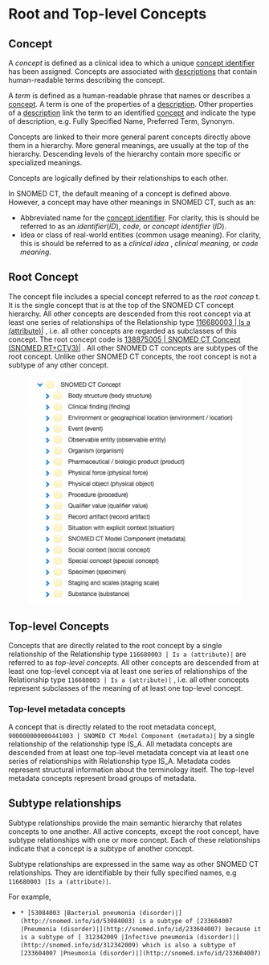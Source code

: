 # Root and Top-level Concepts

## Concept

A _concept_ is defined as a clinical idea to which a unique [concept identifier](https://confluence.ihtsdotools.org/display/DOCGLOSS/concept+identifier) has been assigned. Concepts are associated with [descriptions](https://confluence.ihtsdotools.org/display/DOCGLOSS/description) that contain human-readable terms describing the concept.

A _term_ is defined as a human-readable phrase that names or describes a [concept](https://confluence.ihtsdotools.org/display/DOCGLOSS/concept). A term is one of the properties of a [description](https://confluence.ihtsdotools.org/display/DOCGLOSS/description). Other properties of a [description](https://confluence.ihtsdotools.org/display/DOCGLOSS/description) link the term to an identified [concept](https://confluence.ihtsdotools.org/display/DOCGLOSS/concept) and indicate the type of description, e.g. Fully Specified Name, Preferred Term, Synonym.

Concepts are linked to their more general parent concepts directly above them in a hierarchy. More general meanings, are usually at the top of the hierarchy. Descending levels of the hierarchy contain more specific or specialized meanings.

Concepts are logically defined by their relationships to each other.

In SNOMED CT, the default meaning of a concept is defined above. However, a concept may have other meanings in SNOMED CT, such as an:

* Abbreviated name for the [concept identifier](https://confluence.ihtsdotools.org/display/DOCGLOSS/concept+identifier). For clarity, this is should be referred to as an _identifier_(_ID_), _code,_ or _concept identifier_ (_ID_).
* Idea or class of real-world entities (common usage meaning). For clarity, this is should be referred to as a _clinical idea_ , _clinical meaning,_ or _code meaning_.

## Root Concept

The concept file includes a special concept referred to as the _root concep_ t. It is the single concept that is at the top of the SNOMED CT concept hierarchy. All other concepts are descended from this root concept via at least one series of relationships of the Relationship type [116680003 | Is a (attribute)|](http://snomed.info/id/116680003) , i.e. all other concepts are regarded as subclasses of this concept. The root concept code is [138875005 | SNOMED CT Concept (SNOMED RT+CTV3)|](http://snomed.info/id/138875005) . All other SNOMED CT concepts are subtypes of the root concept. Unlike other SNOMED CT concepts, the root concept is not a subtype of any other concept.

<figure><img src="images/179932143.png" alt=""><figcaption></figcaption></figure>

## Top-level Concepts

Concepts that are directly related to the root concept by a single relationship of the Relationship type `116680003 | Is a (attribute)|` are referred to as _top-level concepts_. All other concepts are descended from at least one top-level concept via at least one series of relationships of the Relationship type `116680003 | Is a (attribute)|` , i.e. all other concepts represent subclasses of the meaning of at least one top-level concept.

### Top-level metadata concepts

A concept that is directly related to the root metadata concept, `900000000000441003 | SNOMED CT Model Component (metadata)|` by a single relationship of the relationship type IS\_A. All metadata concepts are descended from at least one top-level metadata concept via at least one series of relationships with Relationship type IS\_A. Metadata codes represent structural information about the terminology itself. The top-level metadata concepts represent broad groups of metadata.

## Subtype relationships

Subtype relationships provide the main semantic hierarchy that relates concepts to one another. All active concepts, except the root concept, have subtype relationships with one or more concept. Each of these relationships indicate that a concept is a subtype of another concept.

Subtype relationships are expressed in the same way as other SNOMED CT relationships. They are identifiable by their fully specified names, e.g `116680003 |Is a (attribute)|`.

For example,

* ```
  * [53084003 |Bacterial pneumonia (disorder)|](http://snomed.info/id/53084003) is a subtype of [233604007 |Pneumonia (disorder)|](http://snomed.info/id/233604007) because it is a subtype of [ 312342009 |Infective pneumonia (disorder)|](http://snomed.info/id/312342009) which is also a subtype of [233604007 |Pneumonia (disorder)|](http://snomed.info/id/233604007)
  ```
